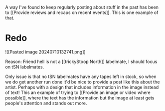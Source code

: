 A way I've found to keep regularly posting about stuff in the past has been to [[Provide reviews and recaps on recent events]]. This is one example of that.
# Redo

![[Pasted image 20240710132741.png]]

Reason: Friend hell is not a [[trickyStoop North]] labelmate, I should focus on tSN labelmates.

Only issue is that no tSN labelmates have any tapes left in stock, so when we do get another run done it'd be nice to provide a post like this about the artist. Perhaps with a design that includes information in the image instead of text! This an example of trying to [[Provide an image or video where possible]], where the text has the information but the image at least gets people's attention and stands out more.